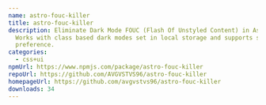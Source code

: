 ```yaml
---
name: astro-fouc-killer
title: astro-fouc-killer
description: Eliminate Dark Mode FOUC (Flash Of Unstyled Content) in Astro.
  Works with class based dark modes set in local storage and supports system
  preference.
categories:
  - css+ui
npmUrl: https://www.npmjs.com/package/astro-fouc-killer
repoUrl: https://github.com/AVGVSTVS96/astro-fouc-killer
homepageUrl: https://github.com/avgvstvs96/astro-fouc-killer
downloads: 34
---
```

